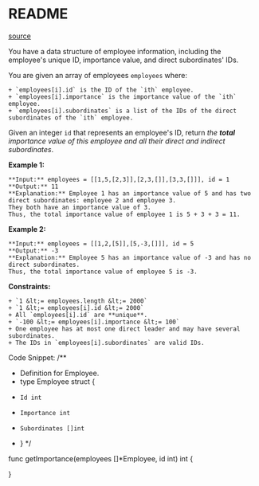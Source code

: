 # README #

[source](https://leetcode.com/problems/employee-importance/)

You have a data structure of employee information, including the employee&#39;s unique ID, importance value, and direct subordinates&#39; IDs.

You are given an array of employees `employees` where:


	+ `employees[i].id` is the ID of the `ith` employee.
	+ `employees[i].importance` is the importance value of the `ith` employee.
	+ `employees[i].subordinates` is a list of the IDs of the direct subordinates of the `ith` employee.


Given an integer `id` that represents an employee&#39;s ID, return *the **total** importance value of this employee and all their direct and indirect subordinates*.


**Example 1:**

```
**Input:** employees = [[1,5,[2,3]],[2,3,[]],[3,3,[]]], id = 1
**Output:** 11
**Explanation:** Employee 1 has an importance value of 5 and has two direct subordinates: employee 2 and employee 3.
They both have an importance value of 3.
Thus, the total importance value of employee 1 is 5 + 3 + 3 = 11.

```


**Example 2:**

```
**Input:** employees = [[1,2,[5]],[5,-3,[]]], id = 5
**Output:** -3
**Explanation:** Employee 5 has an importance value of -3 and has no direct subordinates.
Thus, the total importance value of employee 5 is -3.

```



**Constraints:**


	+ `1 &lt;= employees.length &lt;= 2000`
	+ `1 &lt;= employees[i].id &lt;= 2000`
	+ All `employees[i].id` are **unique**.
	+ `-100 &lt;= employees[i].importance &lt;= 100`
	+ One employee has at most one direct leader and may have several subordinates.
	+ The IDs in `employees[i].subordinates` are valid IDs.



Code Snippet:
/**
 * Definition for Employee.
 * type Employee struct {
 *     Id int
 *     Importance int
 *     Subordinates []int
 * }
 */

func getImportance(employees []*Employee, id int) int {
    
}
